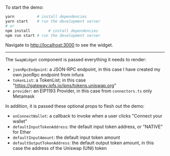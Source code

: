 To start the demo:

```bash
yarn          # install dependencies
yarn start    # run the development server
# or
npm install        # install dependencies
npm run start # run the development server
```

Navigate to [http://localhost:3000](http://localhost:3000) to see the widget.

---

The `SwapWidget` component is passed everything it needs to render:

- `jsonRpcEndpoint`: a JSON-RPC endpoint, in this case I have created my own jsonRpc endpoint from infura
- `tokenList`: a TokenList; in this case "https://gateway.ipfs.io/ipns/tokens.uniswap.org"
- `provider`: an EIP1193 Provider, in this case from `connectors.ts` only Metamask

In addition, it is passed these optional props to flesh out the demo:

- `onConnectWallet`: a callback to invoke when a user clicks "Connect your wallet"
- `defaultInputTokenAddress`: the default input token address, or "NATIVE" for Ether
- `defaultInputAmount`: the default input token amount
- `defaultOutputTokenAddress`: the default output token amount, in this case the address of the Uniswap (UNI) token
